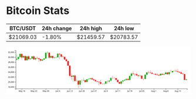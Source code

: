 # Bitcoin Stats

BTC/USDT|24h change|24h high|24h low|
|---|---|---|---|
|$21069.03|-1.80%|$21459.57|$20783.57|

<img src="./chart.svg">
